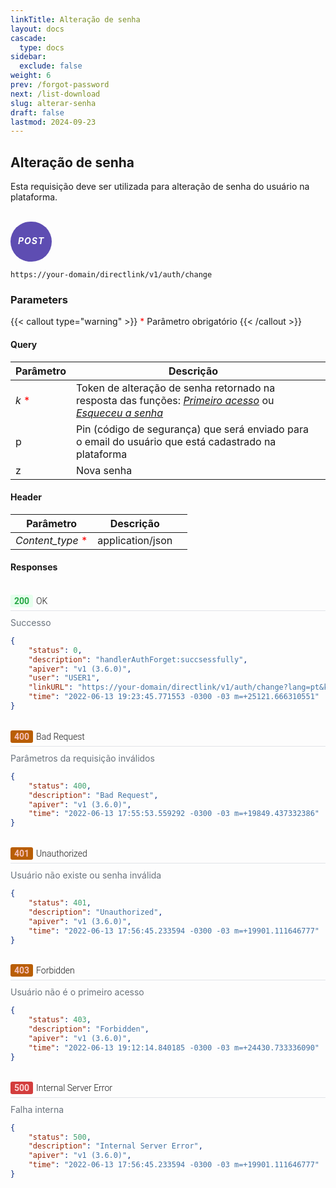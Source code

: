 ```yaml
---
linkTitle: Alteração de senha
layout: docs
cascade:
  type: docs
sidebar:
  exclude: false
weight: 6
prev: /forgot-password
next: /list-download
slug: alterar-senha
draft: false
lastmod: 2024-09-23
---
```


## Alteração de senha

Esta requisição deve ser utilizada para alteração de senha do usuário na plataforma.

<br>

<div style="
  background-color: #5E4DB2;
  border: none;
  border-radius: 60px;
  color: white;
  padding: 2px 12px;
  text-align: center;
  display: inline-block;
  letter-spacing: 1px;

">
<h5 style="color: white;">POST</h5>
</div>

```
https://your-domain/directlink/v1/auth/change
```

### Parameters

{{< callout type="warning" >}}
<span style="color:red;">*</span> Parâmetro obrigatório
{{< /callout >}}

#### Query

|   Parâmetro    | Descrição | |
| ----------- | ----------- | -------- |
| *k* <span style="color:red;">*</span>   | Token de alteração de senha retornado na resposta das funções: *[Primeiro acesso](/stcpdirectlink/05-api/first-acess/)* ou *[Esqueceu a senha](stcpdirectlink/05-api/forgot-password/)*|
| p | Pin (código de segurança) que será enviado para o email do usuário que está cadastrado na plataforma |
| z | Nova senha |



#### Header

|   Parâmetro    | Descrição | |
| ----------- | ----------- | -------- |
| *Content_type* <span style="color:red;">*</span>  |  application/json |

#### Responses

<br>
<!-- CSS e HTML com os estilos de respostas -->
<link rel="preconnect" href="https://fonts.googleapis.com">
<link rel="preconnect" href="https://fonts.gstatic.com" crossorigin>
<link href="https://fonts.googleapis.com/css2?family=Roboto:ital,wght@0,100;0,300;0,400;0,500;0,700;0,900;1,100;1,300;1,400;1,500;1,700;1,900&display=swap" rel="stylesheet">

<style>
.response-status {
font-family: "Roboto", sans-serif;
font-weight: 300;
font-style: normal;
display: flex;
align-items: center;
margin-bottom: 10px;
border-bottom: 1px solid #e1e4e8;
padding-bottom: 5px;
}

.status-code-green {
display: inline-block;
background-color: #e6ffed; /* cor de fundo */
color: #27a745; /* cor do texto */
padding: 2px 6px;
border-radius: 3px;
font-weight: bold;
margin-right: 5px;
}

.status-code-orange {
display: inline-block;
background-color: #B95E04; /* cor de fundo */
color: #F7C1BD; /* cor do texto */
padding: 2px 6px;
border-radius: 3px;
font-weight: bold;
margin-right: 5px;
}

.status-code-red {
display: inline-block;
background-color: #D33D3D; /* cor de fundo */
color: #FCD4D4; /* cor do texto */
padding: 2px 6px;
border-radius: 3px;
font-weight: bold;
margin-right: 5px;
}

.response-message {
font-size: 14px;
color: #6a737d;  /* cor do texto cinza */
}
</style>

<!-- Status 200 -->
<div class="response-container">
  <div class="response-status">
          <span class="status-code-green">200</span> OK
  </div>
  <div class="response-message">Successo</div>

```json
{
    "status": 0,
    "description": "handlerAuthForget:succsessfully",
    "apiver": "v1 (3.6.0)",
    "user": "USER1",
    "linkURL": "https://your-domain/directlink/v1/auth/change?lang=pt&k=B6PhQo1gVaksHm-E4JGwuqWkZj6MT6srC74-wZ2Fsw9MXDduhfs-Nw3utpRFV4l6eTY4Tr-lOCDR0eoKG7Y2u3FRQiSm1TO_F_KD0cfWX2_QWASF1rvrx4KRiw0t_PKum5qMNqEWEBqB9d9RJd8Opz4SPfILjaoRBtPuMQOsxkIbO2pn6-tuC5I_AyisBOaGMR3MOnYXVWwr6e3bKvFIqCY6",
    "time": "2022-06-13 19:23:45.771553 -0300 -03 m=+25121.666310551"
}
```
<br>

<!-- Status 400 -->

  <div class="response-status">
    <span class="status-code-orange">400</span> Bad Request
  </div>
  <div class="response-message">Parâmetros da requisição inválidos</div>

```json
{
    "status": 400,
    "description": "Bad Request",
    "apiver": "v1 (3.6.0)",
    "time": "2022-06-13 17:55:53.559292 -0300 -03 m=+19849.437332386"
}
```
<br>

<!-- Status 401 -->
<div class="response-status">
  <span class="status-code-orange">401</span> Unauthorized
</div>
<div class="response-message">
 Usuário não existe ou senha inválida
</div>

```json
{
    "status": 401,
    "description": "Unauthorized",
    "apiver": "v1 (3.6.0)",
    "time": "2022-06-13 17:56:45.233594 -0300 -03 m=+19901.111646777"
}
```
<br>

<!-- Status 403 -->
<div class="response-status">
  <span class="status-code-orange">403</span> Forbidden
</div>
<div class="response-message">
Usuário não é o primeiro acesso
</div>

```json
{
    "status": 403,
    "description": "Forbidden",
    "apiver": "v1 (3.6.0)",
    "time": "2022-06-13 19:12:14.840185 -0300 -03 m=+24430.733336090"
}
```
<br>

<!-- Status 500 -->
<div class="response-status">
  <span class="status-code-red">500</span> Internal Server Error
</div>
<div class="response-message">
    Falha interna
</div>

```json
{
    "status": 500,
    "description": "Internal Server Error",
    "apiver": "v1 (3.6.0)",
    "time": "2022-06-13 17:56:45.233594 -0300 -03 m=+19901.111646777"
}
```
</div>

